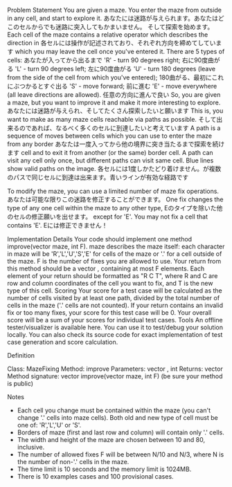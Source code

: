 Problem Statement
You are given a maze. You enter the maze from outside in any cell, and start to explore it. 
あなたには迷路が与えられます。あなたはどこのセルからでも迷路に突入してもかまいません。 そして探索を始めます。
Each cell of the maze contains a relative operator which describes the direction in 
各セルには操作が記述されており、それぞれ方向を締めてしています
which you may leave the cell once you've entered it. There are 5 types of cells:
あなたが入ってから出るまで
'R' - turn 90 degrees right;
右に90度曲がる
'L' - turn 90 degrees left;
左に90度曲がる
'U' - turn 180 degrees (leave from the side of the cell from which you've entered);
180曲がる、最初にこれにぶつかるとすぐ出る
'S' - move forward;
前に進む
'E' - move everywhere (all leave directions are allowed).
任意の方向に進んで良い
So, you are given a maze, but you want to improve it and make it more interesting to explore. 
あなたには迷路が与えられ、そしてたくさん探索したいと願います
This is, you want to make as many maze cells reachable via paths as possible. 
そして出来るのであれば、なるべく多くのセルに到達したいと考えています
A path is a sequence of moves between cells which you can use to enter the maze from any border 
あなたは一度入ってから他の境界に突き当たるまで探索を続けます
cell and to exit it from another (or the same) border cell. 
A path can visit any cell only once, but different paths can visit same cell. Blue lines show valid paths on the image. 
各セルには1度しかたどり着けません。が複数のパスで同じセルに到達は出来ます。青いラインが有効な経路です
 

To modify the maze, you can use a limited number of maze fix operations. 
あなたは可能な限りこの迷路を修正することができます。
One fix changes the type of any one cell within the maze to any other type, 
Eのタイプを除いた他のセルの修正願いを出せます。
except for 'E'. You may not fix a cell that contains 'E'.
Eには修正できません！

Implementation Details
Your code should implement one method improve(vector <string>maze, int F). maze describes the maze itself: each character in maze will be 'R','L','U','S','E' for cells of the maze or '.' for a cell outside of the maze. F is the number of fixes you are allowed to use. Your return from this method should be a vector <string>, containing at most F elements. Each element of your return should be formatted as "R C T", where R and C are row and column coordinates of the cell you want to fix, and T is the new type of this cell.
Scoring
Your score for a test case will be calculated as the number of cells visited by at least one path, divided by the total number of cells in the maze ('.' cells are not counted). If your return contains an invalid fix or too many fixes, your score for this test case will be 0. Your overall score will be a sum of your scores for individual test cases.
Tools
An offline tester/visualizer is available here. You can use it to test/debug your solution locally. You can also check its source code for exact implementation of test case generation and score calculation.
 
Definition
      
Class:  MazeFixing
Method: improve
Parameters: vector <string>, int
Returns:  vector <string>
Method signature: vector <string> improve(vector <string> maze, int F)
(be sure your method is public)
    
 
Notes
- Each cell you change must be contained within the maze (you can't change '.' cells into maze cells). Both old and new type of cell must be one of: 'R','L','U' or 'S'.
- Borders of maze (first and last row and column) will contain only '.' cells.
- The width and height of the maze are chosen between 10 and 80, inclusive.
- The number of allowed fixes F will be between N/10 and N/3, where N is the number of non-'.' cells in the maze.
- The time limit is 10 seconds and the memory limit is 1024MB.
- There is 10 examples cases and 100 provisional cases.